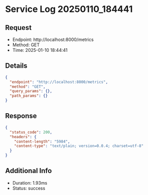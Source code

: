 # Service Log 20250110_184441

## Request
- Endpoint: http://localhost:8000/metrics
- Method: GET
- Time: 2025-01-10 18:44:41

## Details
```json
{
  "endpoint": "http://localhost:8000/metrics",
  "method": "GET",
  "query_params": {},
  "path_params": {}
}
```

## Response
```json
{
  "status_code": 200,
  "headers": {
    "content-length": "5984",
    "content-type": "text/plain; version=0.0.4; charset=utf-8"
  }
}
```

## Additional Info
- Duration: 1.93ms
- Status: success

